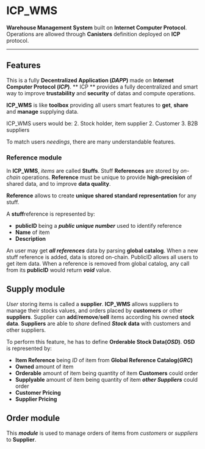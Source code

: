 # ICP_WMS 
**Warehouse Management System** built on **Internet Computer Protocol**.
Operations are allowed through __Canisters__ definition deployed on **ICP** protocol.
***************************************
## Features
This is a fully **Decentralized Application (_DAPP_)** made on **Internet Computer Protocol (_ICP_)**.
** ICP ** provides a fully decentralized and smart way to improve **trustability** and **security** of datas and compute operations.

**ICP_WMS** is like **toolbox** providing all users smart features to **get**, **share** and **manage** supplying data.

ICP_WMS users would be:
2. Stock holder, item supplier
2. Customer
3. B2B suppliers

To match users _needings_, there are many understandable features.

### Reference module
In **ICP_WMS**, _items_ are called **Stuffs**. 
Stuff **References** are stored by _on-chain_ operations.
**Reference** must be unique to provide **high-precision** of shared data, and to improve **data quality**.

**Reference** allows to create **unique shared standard representation** for any stuff.

A **stuff**reference is represented by: 

* **publicID** being a **_public unique number_** used to identify reference
* **Name** of item
* **Description** 

An user may get **_all references_** data by parsing **global catalog**.
When a new stuff reference is added, data is stored on-chain. PublicID allows all users to get item data. When a reference is removed from global catalog, any call from its **publicID** would return **_void_** value.

## Supply module
_User_ storing items is called a **supplier**.
**ICP_WMS** allows suppliers to manage their stocks values, and orders placed by **customers** or other **suppliers**.
Supplier can **add**/**remove**/**sell** items according his owned **stock data**.
**Suppliers** are able to _share_ defined **_Stock_ data** with customers and other suppliers. 

To perform this feature, he has to define **Orderable Stock Data(_OSD_)**.
**OSD** is represented by:
* **Item Reference** being _ID_ of item from **Global Reference Catalog(_GRC_)**
* **Owned** amount of item 
* **Orderable** amount of item being quantity of item **Customers** could order
* **Supplyable** amount of item being quantity of item **_other Suppliers_** could order
* **Customer Pricing**
* **Supplier Pricing**

## Order module

This **_module_** is used to manage orders of items from _customers_ or _suppliers_ to **Supplier**.
